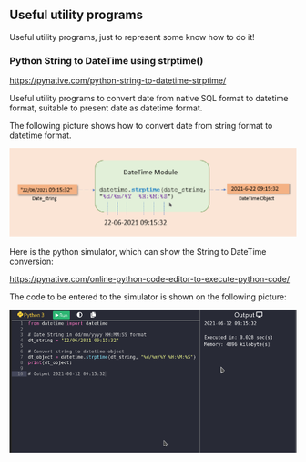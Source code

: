 ## Useful utility programs

Useful utility programs, just to represent some know how to do it!

### Python String to DateTime using strptime()
https://pynative.com/python-string-to-datetime-strptime/

Useful utility programs to convert date from native SQL format
to datetime format, suitable to present date as datetime format.

The following picture shows how to convert date from string
format to datetime format.

![](DateString_to_DateTime_conversion.png)

Here is the python simulator, which can show the String to
DateTime conversion:

https://pynative.com/online-python-code-editor-to-execute-python-code/

The code to be entered to the simulator is shown on the following
picture:

![](convert_string_to_datetime_object.png)

